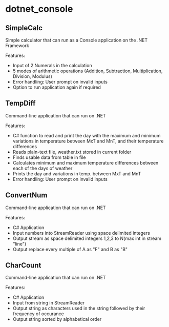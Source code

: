 # dotnet_console
## SimpleCalc
Simple calculator that can run as a Console application on the .NET Framework  
  
Features:
- Input of 2 Numerals in the calculation
- 5 modes of arithmetic operations (Addition, Subtraction, Multiplication, Division, Modulus)
- Error handling: User prompt on invalid inputs
- Option to run application again if required
  
## TempDiff
Command-line application that can run on .NET 
  
Features:  
- C# function to read and print the day with the maximum and minimum variations in temperature between MxT and MnT, and their temperature differences
- Reads plain-text file, weather.txt stored in current folder 
- Finds usable data from table in file
- Calculates minimum and maximum temperature differences between each of the days of weather
- Prints the day and variations in temp. between MxT and MnT
- Error handling: User prompt on invalid inputs

## ConvertNum
Command-line application that can run on .NET 
  
Features:  
- C# Application
- Input numbers into StreamReader using space delimited integers
- Output stream as space delimited integers 1,2,3 to N(max int in stream "line")
- Output replace every multiple of A as "F" and B as "B" 

## CharCount
Command-line application that can run on .NET 
  
Features:  
- C# Application
- Input from string in StreamReader
- Output string as characters used in the string followed by their frequency of occurance
- Output string sorted by alphabetical order
